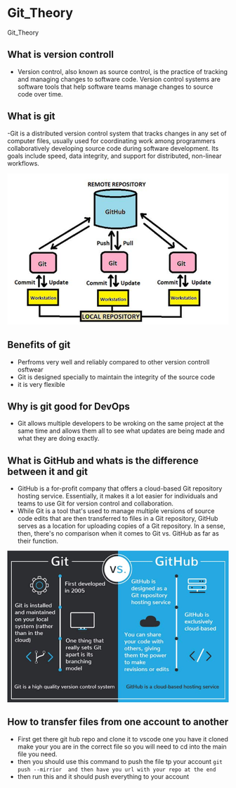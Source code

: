# Git_Theory
Git_Theory

## What is version controll 
- Version control, also known as source control, is the practice of tracking and managing changes to software code. Version control systems are software tools that help software teams manage changes to source code over time.


## What is git
-Git is a distributed version control system that tracks changes in any set of computer files, usually used for coordinating work among programmers collaboratively developing source code during software development. Its goals include speed, data integrity, and support for distributed, non-linear workflows.

![](git.png)

## Benefits of git
- Perfroms very well and reliably compared to other version controll osftwear 
- Git is designed specially to maintain the integrity of the source code
- it is very flexible 

## Why is git good for DevOps
- Git allows multiple developers to be wroking on the same project at the same time and allows them all to see what updates are being made and what they are doing exactly. 

## What is GitHub and whats is the difference between it and git
- GitHub is a for-profit company that offers a cloud-based Git repository hosting service. Essentially, it makes it a lot easier for individuals and teams to use Git for version control and collaboration.
- While Git is a tool that's used to manage multiple versions of source code edits that are then transferred to files in a Git repository, GitHub serves as a location for uploading copies of a Git repository. In a sense, then, there's no comparison when it comes to Git vs. GitHub as far as their function.

![](GitHub_VS_Git.jpg)

## How to transfer files from one account to another 
- First get there git hub repo and clone it to vscode one you have it cloned make your you are in the correct file so you will need to cd into the main file you need. 
- then you should use this command to push the file tp your account `git push --mirrior  and then have you url with your repo at the end`
- then run this and it should push everything to your account 